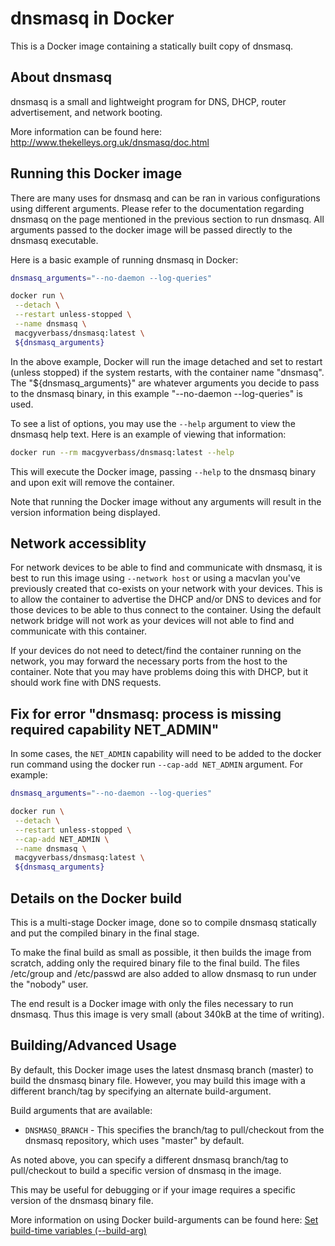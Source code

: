 # dnsmasq in Docker

This is a Docker image containing a statically built copy of dnsmasq.

## About dnsmasq

dnsmasq is a small and lightweight program for DNS, DHCP, router advertisement, and network booting.

More information can be found here: <http://www.thekelleys.org.uk/dnsmasq/doc.html>

## Running this Docker image

There are many uses for dnsmasq and can be ran in various configurations using different arguments.  Please refer to the documentation regarding dnsmasq on the page mentioned in the previous section to run dnsmasq.  All arguments passed to the docker image will be passed directly to the dnsmasq executable.

Here is a basic example of running dnsmasq in Docker:

```bash
dnsmasq_arguments="--no-daemon --log-queries"

docker run \
 --detach \
 --restart unless-stopped \
 --name dnsmasq \
 macgyverbass/dnsmasq:latest \
 ${dnsmasq_arguments}
```

In the above example, Docker will run the image detached and set to restart (unless stopped) if the system restarts, with the container name "dnsmasq".  The "${dnsmasq_arguments}" are whatever arguments you decide to pass to the dnsmasq binary, in this example "--no-daemon --log-queries" is used.

To see a list of options, you may use the `--help` argument to view the dnsmasq help text.  Here is an example of viewing that information:

```bash
docker run --rm macgyverbass/dnsmasq:latest --help
```

This will execute the Docker image, passing `--help` to the dnsmasq binary and upon exit will remove the container.

Note that running the Docker image without any arguments will result in the version information being displayed.

## Network accessiblity

For network devices to be able to find and communicate with dnsmasq, it is best to run this image using `--network host` or using a macvlan you've previously created that co-exists on your network with your devices.  This is to allow the container to advertise the DHCP and/or DNS to devices and for those devices to be able to thus connect to the container.  Using the default network bridge will not work as your devices will not able to find and communicate with this container.

If your devices do not need to detect/find the container running on the network, you may forward the necessary ports from the host to the container.  Note that you may have problems doing this with DHCP, but it should work fine with DNS requests.

## Fix for error "dnsmasq: process is missing required capability NET_ADMIN"

In some cases, the `NET_ADMIN` capability will need to be added to the docker run command using the docker run `--cap-add NET_ADMIN` argument.  For example:

```bash
dnsmasq_arguments="--no-daemon --log-queries"

docker run \
 --detach \
 --restart unless-stopped \
 --cap-add NET_ADMIN \
 --name dnsmasq \
 macgyverbass/dnsmasq:latest \
 ${dnsmasq_arguments}
```

## Details on the Docker build

This is a multi-stage Docker image, done so to compile dnsmasq statically and put the compiled binary in the final stage.

To make the final build as small as possible, it then builds the image from scratch, adding only the required binary file to the final build.  The files /etc/group and /etc/passwd are also added to allow dnsmasq to run under the "nobody" user.

The end result is a Docker image with only the files necessary to run dnsmasq.  Thus this image is very small (about 340kB at the time of writing).

## Building/Advanced Usage

By default, this Docker image uses the latest dnsmasq branch (master) to build the dnsmasq binary file.  However, you may build this image with a different branch/tag by specifying an alternate build-argument.

Build arguments that are available:

* `DNSMASQ_BRANCH` - This specifies the branch/tag to pull/checkout from the dnsmasq repository, which uses "master" by default.

As noted above, you can specify a different dnsmasq branch/tag to pull/checkout to build a specific version of dnsmasq in the image.

This may be useful for debugging or if your image requires a specific version of the dnsmasq binary file.

More information on using Docker build-arguments can be found here:  [Set build-time variables (--build-arg)](https://docs.docker.com/engine/reference/commandline/build/#set-build-time-variables---build-arg)
